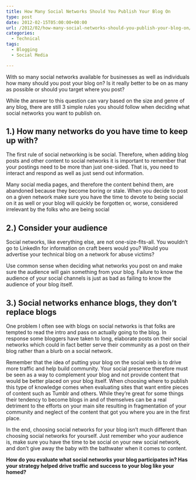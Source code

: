 ```yaml
---
title: How Many Social Networks Should You Publish Your Blog On
type: post
date: 2012-02-15T05:00:00+00:00
url: /2012/02/how-many-social-networks-should-you-publish-your-blog-on/
categories:
  - Technical
tags:
  - Blogging
  - Social Media

---
```

With so many social networks available for businesses as well as individuals how many should you post your blog on? Is it really better to be on as many as possible or should you target where you post?

While the answer to this question can vary based on the size and genre of any blog, there are still 3 simple rules you should follow when deciding what social networks you want to publish on.

## 1.) How many networks do you have time to keep up with?

The first rule of social networking is be social. Therefore, when adding blog posts and other content to social networks it is important to remember that your postings need to be more than just one-sided. That is, you need to interact and respond as well as just send out information.

Many social media pages, and therefore the content behind them, are abandoned because they become boring or stale. When you decide to post on a given network make sure you have the time to devote to being social on it as well or your blog will quickly be forgotten or, worse, considered irrelevant by the folks who are being social

## 2.) Consider your audience

Social networks, like everything else, are not one-size-fits-all. You wouldn’t go to LinkedIn for information on craft beers would you? Would you advertise your technical blog on a network for abuse victims?

Use common sense when deciding what networks you post on and make sure the audience will gain something from your blog. Failure to know the audience of your social channels is just as bad as failing to know the audience of your blog itself.

## 3.) Social networks enhance blogs, they don’t replace blogs

One problem I often see with blogs on social networks is that folks are tempted to read the intro and pass on actually going to the blog. In response some bloggers have taken to long, elaborate posts on their social networks which could in fact better serve their community as a post on their blog rather than a blurb on a social network.

Remember that the idea of putting your blog on the social web is to drive more traffic and help build community. Your social presence therefore must be seen as a way to complement your blog and not provide content that would be better placed on your blog itself. When choosing where to publish this type of knowledge  comes when evaluating sites that want entire pieces of content such as Tumblr and others. While they’re great for some things their tendency to become blogs in and of themselves can be a real detriment to the efforts on your main site resulting in fragmentation of your community and neglect of the content that got you where you are in the first place.

In the end, choosing social networks for your blog isn’t much different than choosing social networks for yourself. Just remember who your audience is, make sure you have the time to be social on your new social network, and don’t give away the baby with the bathwater when it comes to content.

**How do you evaluate what social networks your blog participates in? Has your strategy helped drive traffic and success to your blog like your homed?**